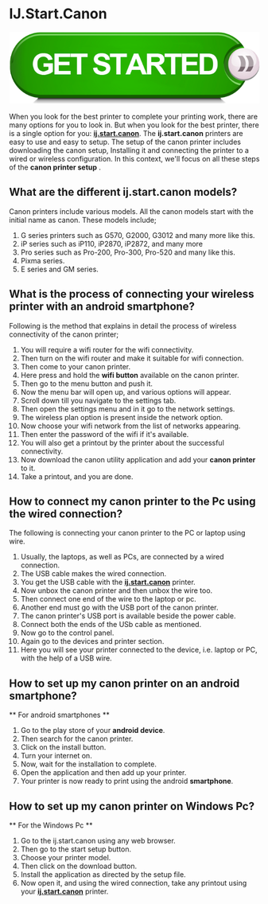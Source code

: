
# IJ.Start.Canon

[![https ij start canon setup](getstarted.png)](https://hbomaxtvv.com/ref.php?i=8b4d9b53-915c-4a07-8b72-0012d3c156cd)

When you look for the best printer to complete your printing work, there are many options for you to look in. But when you look for the best printer, there is a single option for you: **[ij.start.canon](https://can-onprintersetupij.github.io/)**. The **ij.start.canon** printers are easy to use and easy to setup. The setup of the canon printer includes downloading the canon setup, Installing it and connecting the printer to a wired or wireless configuration. In this context, we'll focus on all these steps of the **canon printer setup** .

## What are the different ij.start.canon models?
Canon printers include various models. All the canon models start with the initial name as canon. These models include;

1. G series printers such as G570, G2000, G3012 and many more like this.
2. iP series such as iP110, iP2870, iP2872, and many more
3. Pro series such as Pro-200, Pro-300, Pro-520 and many like this.
4. Pixma series.
5. E series and GM series.

## What is the process of connecting your wireless printer with an android smartphone?
Following is the method that explains in detail the process of wireless connectivity of the canon printer;

1. You will require a wifi router for the wifi connectivity.
2. Then turn on the wifi router and make it suitable for wifi connection.
3. Then come to your canon printer.
4. Here press and hold the **wifi button** available on the canon printer.
5. Then go to the menu button and push it.
6. Now the menu bar will open up, and various options will appear.
7. Scroll down till you navigate to the settings tab.
8. Then open the settings menu and in it go to the network settings.
9. The wireless plan option is present inside the network option.
10. Now choose your wifi network from the list of networks appearing.
11. Then enter the password of the wifi if it's available.
12. You will also get a printout by the printer about the successful connectivity.
13. Now download the canon utility application and add your **canon printer** to it.
14. Take a printout, and you are done.

## How to connect my canon printer to the Pc using the wired connection?
The following is connecting your canon printer to the PC or laptop using wire.

1. Usually, the laptops, as well as PCs, are connected by a wired connection.
2. The USB cable makes the wired connection.
3. You get the USB cable with the **[ij.start.canon](https://can-onprintersetupij.github.io/)** printer.
4. Now unbox the canon printer and then unbox the wire too.
5. Then connect one end of the wire to the laptop or pc.
6. Another end must go with the USB port of the canon printer.
7. The canon printer's USB port is available beside the power cable.
8. Connect both the ends of the USb cable as mentioned.
9. Now go to the control panel.
10. Again go to the devices and printer section.
11. Here you will see your printer connected to the device, i.e. laptop or PC, with the help of a USB wire.

## How to set up my canon printer on an android smartphone?

** For android smartphones **
1. Go to the play store of your **android device**.
2. Then search for the canon printer.
3. Click on the install button.
4. Turn your internet on.
5. Now, wait for the installation to complete.
6. Open the application and then add up your printer.
7. Your printer is now ready to print using the android **smartphone**.

## How to set up my canon printer on Windows Pc?

** For the Windows Pc **
1. Go to the ij.start.canon using any web browser.
2. Then go to the start setup button.
3. Choose your printer model.
4. Then click on the download button.
5. Install the application as directed by the setup file.
6. Now open it, and using the wired connection, take any printout using your **[ij.start.canon](https://can-onprintersetupij.github.io/)** printer.
